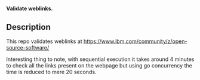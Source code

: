 #### Validate weblinks.


## Description
This repo validates weblinks at https://www.ibm.com/community/z/open-source-software/


Interesting thing to note, with sequential execution it takes around 4 minutes to check all the links present on the webpage but using go concurrency the time is reduced to mere 20 seconds.